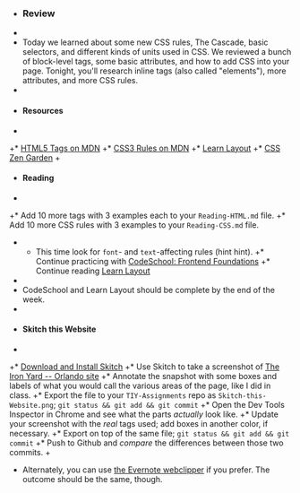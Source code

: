+ ### Review
+
+ Today we learned about some new CSS rules, The Cascade, basic selectors, and different kinds of units used in CSS. We reviewed a bunch of block-level tags, some basic attributes, and how to add CSS into your page. Tonight, you'll research inline tags (also called "elements"), more attributes, and more CSS rules.
+
+ #### Resources
+
+* [HTML5 Tags on MDN](https://developer.mozilla.org/en-US/docs/Web/Guide/HTML/HTML5/HTML5_element_list)
+* [CSS3 Rules on MDN](https://developer.mozilla.org/en-US/docs/Web/CSS/Reference)
+* [Learn Layout](http://learnlayout.com/)
+* [CSS Zen Garden](http://csszengarden.com)
+
+ #### Reading
+
+* Add 10 more tags with 3 examples each to your `Reading-HTML.md` file.
+* Add 10 more CSS rules with 3 examples to your `Reading-CSS.md` file.
+ * This time look for `font`- and `text`-affecting rules (hint hint).
+* Continue practicing with [CodeSchool: Frontend Foundations](https://www.codeschool.com/courses/front-end-foundations)
+* Continue reading [Learn Layout](http://learnlayout.com)
+
+ CodeSchool and Learn Layout should be complete by the end of the week.
+
+ #### Skitch this Website
+
+* [Download and Install Skitch](http://evernote.com/skitch/)
+* Use Skitch to take a screenshot of [The Iron Yard -- Orlando site](http://orlando.theironyard.com)
+* Annotate the snapshot with some boxes and labels of what you would call the various areas of the page, like I did in class.
+* Export the file to your `TIY-Assignments` repo as `Skitch-this-Website.png`; `git status && git add && git commit`
+* Open the Dev Tools Inspector in Chrome and see what the parts _actually_ look like.
+* Update your screenshot with the _real_ tags used; add boxes in another color, if necessary.
+* Export on top of the same file; `git status && git add && git commit`
+* Push to Github and _compare_ the differences between those two commits.
+
+ Alternately, you can use [the Evernote webclipper](https://evernote.com/webclipper/guide/) if you prefer. The outcome should be the same, though.
